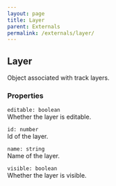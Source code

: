 ```yaml
---
layout: page
title: Layer
parent: Externals
permalink: /externals/layer/
---
```


## Layer

Object associated with track layers.

### Properties

`editable: boolean`\
Whether the layer is editable.

`id: number`\
Id of the layer.

`name: string`\
Name of the layer.

`visible: boolean`\
Whether the layer is visible.
